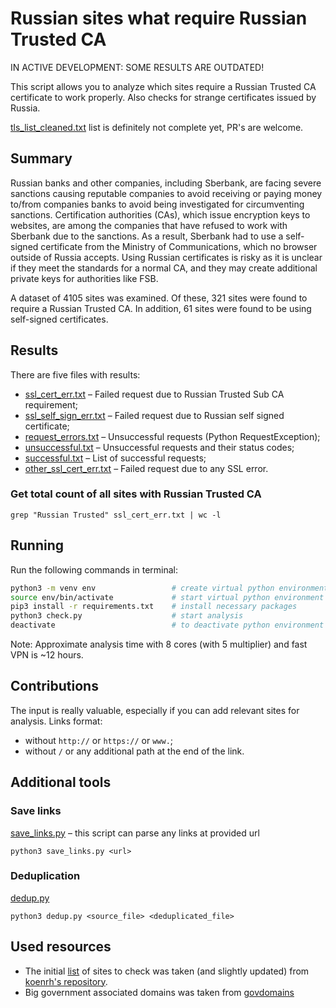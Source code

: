 # Russian sites what require Russian Trusted CA

IN ACTIVE DEVELOPMENT: SOME RESULTS ARE OUTDATED!

This script allows you to analyze which sites require a Russian Trusted CA certificate to work properly. Also checks for strange certificates issued by Russia.

[tls_list_cleaned.txt](tls_list_cleaned.txt) list is definitely not complete yet, PR's are welcome.

## Summary

Russian banks and other companies, including Sberbank, are facing severe sanctions causing reputable companies to avoid receiving or paying money to/from companies banks to avoid being investigated for circumventing sanctions. Certification authorities (CAs), which issue encryption keys to websites, are among the companies that have refused to work with Sberbank due to the sanctions. As a result, Sberbank had to use a self-signed certificate from the Ministry of Communications, which no browser outside of Russia accepts. Using Russian certificates is risky as it is unclear if they meet the standards for a normal CA, and they may create additional private keys for authorities like FSB.

A dataset of 4105 sites was examined. Of these, 321 sites were found to require a Russian Trusted CA. In addition, 61 sites were found to be using self-signed certificates.

## Results

There are five files with results:

* [ssl_cert_err.txt](ssl_cert_err.txt) – Failed request due to Russian Trusted Sub CA requirement;
* [ssl_self_sign_err.txt](ssl_self_sign_err.txt) – Failed request due to Russian self signed certificate;
* [request_errors.txt](request_errors.txt) – Unsuccessful requests (Python RequestException);
* [unsuccessful.txt](unsuccessful.txt) – Unsuccessful requests and their status codes;
* [successful.txt](successful.txt) – List of successful requests;
* [other_ssl_cert_err.txt](other_ssl_cert_err.txt) – Failed request due to any SSL error.

### Get total count of all sites with Russian Trusted CA

    grep "Russian Trusted" ssl_cert_err.txt | wc -l

## Running

Run the following commands in terminal:

```bash
python3 -m venv env                 # create virtual python environment
source env/bin/activate             # start virtual python environment
pip3 install -r requirements.txt    # install necessary packages
python3 check.py                    # start analysis
deactivate                          # to deactivate python environment
```

Note: Approximate analysis time with 8 cores (with 5 multiplier) and fast VPN is ~12 hours.

## Contributions

The input is really valuable, especially if you can add relevant sites for analysis.
Links format:

* without `http://` or `https://` or `www.`;
* without `/` or any additional path at the end of the link.

## Additional tools

### Save links

[save_links.py](save_links.py) – this script can parse any links at provided url

`python3 save_links.py <url>`

### Deduplication

[dedup.py](dedup.py)

`python3 dedup.py <source_file> <deduplicated_file>`

## Used resources

* The initial [list](tls_list_cleaned.txt) of sites to check was taken (and slightly updated) from [koenrh's repository](https://github.com/koenrh/russian-trusted-root-ca).
* Big government associated domains was taken from [govdomains](https://github.com/infoculture/govdomains)
